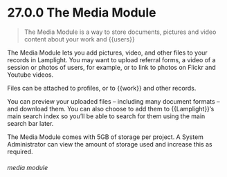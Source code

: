 # 27.0.0 The Media Module

> The Media Module is a way to store documents, pictures and video content about your work and {{users}}

The Media Module lets you add pictures, video, and other files to your records in Lamplight. You may want to upload referral forms, a video of a session or photos of users, for example, or to link to photos on Flickr and Youtube videos.

Files can be attached to profiles, or to {{work}} and other records.

You can preview your uploaded files – including many document formats – and download them. You can also choose to add them to {{Lamplight}}’s main search index so you’ll be able to search for them using the main search bar later.

The Media Module comes with 5GB of storage per project. A System Administrator can view the amount of storage used and increase this as required.


###### media module
